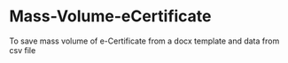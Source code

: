 # Mass-Volume-eCertificate
To save mass volume of e-Certificate from a docx template and data from csv file
